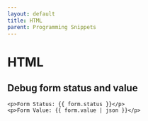 ```yaml
---
layout: default
title: HTML
parent: Programming Snippets
---
```


# HTML

## Debug form status and value

```markup
<p>Form Status: {{ form.status }}</p>
<p>Form Value: {{ form.value | json }}</p>
```

